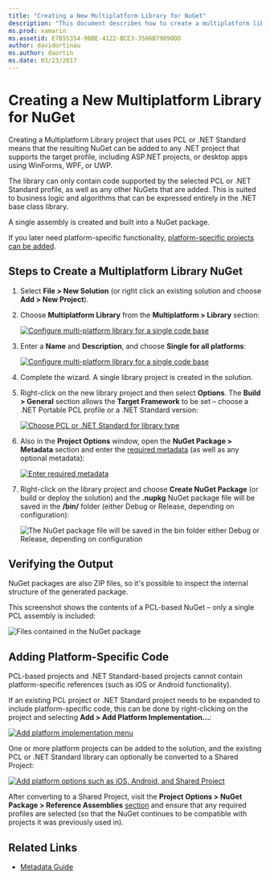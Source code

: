 ```yaml
---
title: "Creating a New Multiplatform Library for NuGet"
description: "This document describes how to create a multiplatform library for use with NuGet. This technique is suited for business logic and algorithms that can be expressed entirely in the .NET Base Class library and will thus run on all target platforms without platform-specific code."
ms.prod: xamarin
ms.assetid: E7B55354-9BBE-4122-BCE3-3506B79090DD
author: davidortinau
ms.author: daortin
ms.date: 03/23/2017
---
```


# Creating a New Multiplatform Library for NuGet

Creating a Multiplatform Library project that uses PCL or .NET Standard means that
the resulting NuGet can be added to any .NET project that supports the target profile,
including ASP.NET projects, or desktop apps using WinForms, WPF, or UWP.

The library can only contain code supported by the selected PCL or .NET Standard profile,
as well as any other NuGets that are added.
This is suited to business logic and algorithms that can be expressed entirely in the .NET base class library.

A single assembly is created and built into a NuGet package.

If you later need platform-specific functionality, [platform-specific projects can be added](#add-platforms).

## Steps to Create a Multiplatform Library NuGet

1. Select **File > New Solution** (or right click an existing solution and choose **Add > New Project**).

2. Choose **Multiplatform Library** from the **Multiplatform > Library** section:

   [![Configure multi-platform library for a single code base](single-codebase-images/mulitplatform-library-sml.png)](single-codebase-images/mulitplatform-library.png#lightbox)

3. Enter a **Name** and **Description**, and choose **Single for all platforms**:

   [![Configure multi-platform library for a single code base](single-codebase-images/single-configure-sml.png)](single-codebase-images/single-configure.png#lightbox)

4. Complete the wizard. A single library project is created in the solution.

5. Right-click on the new library project and then select **Options**. The **Build > General** section
   allows the **Target Framework** to be set – choose a .NET Portable PCL profile or a .NET Standard version:

   [![Choose PCL or .NET Standard for library type](single-codebase-images/single-choose-type-sml.png)](single-codebase-images/single-choose-type.png#lightbox)

6. Also in the **Project Options** window, open the **NuGet Package > Metadata** section and enter the [required metadata](~/cross-platform/app-fundamentals/nuget-multiplatform-libraries/metadata.md)
   (as well as any optional metadata):

   [![Enter required metadata](single-codebase-images/single-metadata-sml.png)](single-codebase-images/single-metadata.png#lightbox)

7. Right-click on the library project and choose **Create NuGet Package** (or build or deploy the solution) and
   the **.nupkg** NuGet package file will be saved in the **/bin/** folder (either Debug or Release, depending on configuration):

   ![The NuGet package file will be saved in the bin folder either Debug or Release, depending on configuration](single-codebase-images/create-nuget-package.png)

## Verifying the Output

NuGet packages are also ZIP files, so it's possible to inspect the internal structure of the generated package.

This screenshot shows the contents of a PCL-based NuGet – only a single PCL assembly is included:

![Files contained in the NuGet package](single-codebase-images/nuget-output.png)

<a name="add-platforms"></a>

## Adding Platform-Specific Code

PCL-based projects and .NET Standard-based projects cannot contain platform-specific
references (such as iOS or Android functionality).

If an existing PCL project or .NET Standard project needs to be expanded to include platform-specific
code, this can be done by right-clicking on the project and selecting **Add > Add Platform Implementation...**:

[![Add platform implementation menu](single-codebase-images/add-later-sml.png)](single-codebase-images/add-later.png#lightbox)

One or more platform projects can be added to the solution, and the existing PCL or .NET Standard
library can optionally be converted to a Shared Project:

[![Add platform options such as iOS, Android, and Shared Project](single-codebase-images/add-later-platforms-sml.png)](single-codebase-images/add-later-platforms-sml.png#lightbox)

After converting to a Shared Project, visit the **Project Options > NuGet Package > Reference Assemblies**
[section](~/cross-platform/app-fundamentals/nuget-multiplatform-libraries/platform-specific.md)
and ensure that any required profiles are selected (so that the NuGet continues to be compatible
with projects it was previously used in).

## Related Links

- [Metadata Guide](~/cross-platform/app-fundamentals/nuget-multiplatform-libraries/metadata.md)
